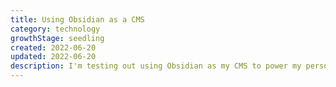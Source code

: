 ```yaml
---
title: Using Obsidian as a CMS
category: technology
growthStage: seedling
created: 2022-06-20
updated: 2022-06-20
description: I'm testing out using Obsidian as my CMS to power my personal website right from within my knowledge garden.
---
```

